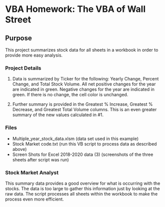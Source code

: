 # VBA Homework: The VBA of Wall Street

## Purpose

This project summarizes stock data for all sheets in a workbook in order to provide more easy analysis. 

### Project Details

1.  Data is summarized by Ticker for the following:  Yearly Change, Percent Change, and Total Stock 
Volume.  All net positive changes for the year are indicated in green. Negative changes for the year
are indicated in green.  If there is no change, the cell color is unchanged.

2.  Further summary is provided in the Greatest % Increase, Greatest % Decrease, and Greatest
Total Volume columns.  This is an even greater summary of the new values calculated in #1.  

### Files

* Multiple_year_stock_data.xlsm (data set used in this example)
* Stock Market code.txt  (run this VB script to process data as described above)
* Screen Shots for Excel 2018-2020 data (3) (screenshots of the three sheets after script was run)

### Stock Market Analyst

This summary data provides a good overview for what is occurring with the stocks.  The data is
too large to gather this information just by looking at the raw data.  The script processes all 
sheets within the workbook to make the process even more efficient.  